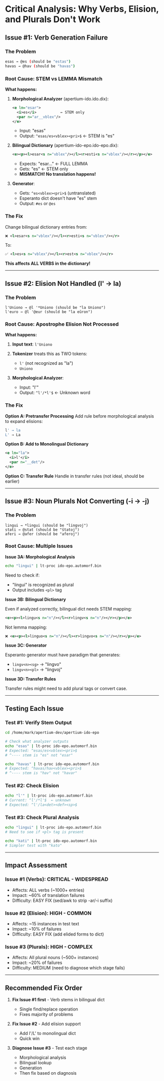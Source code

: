 # Critical Analysis: Why Verbs, Elision, and Plurals Don't Work

## Issue #1: Verb Generation Failure

### The Problem
```bash
esas → @es (should be "estas")
havas → @hav (should be "havas")
```

### Root Cause: STEM vs LEMMA Mismatch

**What happens:**

1. **Morphological Analyzer** (apertium-ido.ido.dix):
   ```xml
   <e lm="esar">
     <i>es</i>           ← STEM only
     <par n="ar__vblex"/>
   </e>
   ```
   - Input: "esas"
   - Output: `^esas/es<vblex><pri>$`  ← STEM is "es"

2. **Bilingual Dictionary** (apertium-ido-epo.ido-epo.dix):
   ```xml
   <e><p><l>esar<s n="vblex"/></l><r>esti<s n="vblex"/></r></p></e>
   ```
   - Expects: "esar<vblex>..." ← FULL LEMMA
   - Gets: "es<vblex><pri>" ← STEM only
   - **MISMATCH! No translation happens!**

3. **Generator**:
   - Gets: `^es<vblex><pri>$` (untranslated)
   - Esperanto dict doesn't have "es" stem
   - Output: `#es` or `@es`

### The Fix

Change bilingual dictionary entries from:
```xml
❌ <l>esar<s n="vblex"/></l><r>esti<s n="vblex"/></r>
```

To:
```xml
✅ <l>es<s n="vblex"/></l><r>est<s n="vblex"/></r>
```

**This affects ALL VERBS in the dictionary!**

---

## Issue #2: Elision Not Handled (l' → la)

### The Problem
```
l'Uniono → @l '*Uniono (should be "la Uniono")
l'euro → @l '@eur (should be "la eŭron")
```

### Root Cause: Apostrophe Elision Not Processed

**What happens:**

1. **Input text**: `l'Uniono`

2. **Tokenizer** treats this as TWO tokens:
   - `l'` (not recognized as "la")
   - `Uniono`

3. **Morphological Analyzer**:
   - Input: "l'"
   - Output: `^l'/*l'$` ← Unknown word

### The Fix

**Option A: Pretransfer Processing**
Add rule before morphological analysis to expand elisions:
```bash
l' → la 
L' → La
```

**Option B: Add to Monolingual Dictionary**
```xml
<e lm="la">
  <i>l'</i>
  <par n="__det"/>
</e>
```

**Option C: Transfer Rule**
Handle in transfer rules (not ideal, should be earlier)

---

## Issue #3: Noun Plurals Not Converting (-i → -j)

### The Problem
```
lingui → *lingui (should be "lingvoj")
stati → @stat (should be "ŝtatoj")
aferi → @afer (should be "aferoj")
```

### Root Cause: Multiple Issues

**Issue 3A: Morphological Analysis**

```bash
echo "lingui" | lt-proc ido-epo.automorf.bin
```

Need to check if:
- "lingui" is recognized as plural
- Output includes `<pl>` tag

**Issue 3B: Bilingual Dictionary**

Even if analyzed correctly, bilingual dict needs STEM mapping:
```xml
<e><p><l>lingu<s n="n"/></l><r>lingv<s n="n"/></r></p></e>
```

Not lemma mapping:
```xml
❌ <e><p><l>linguo<s n="n"/></l><r>lingvo<s n="n"/></r></p></e>
```

**Issue 3C: Generator**

Esperanto generator must have paradigm that generates:
- `lingv<n><sg>` → "lingvo"
- `lingv<n><pl>` → "lingvoj"

**Issue 3D: Transfer Rules**

Transfer rules might need to add plural tags or convert case.

---

## Testing Each Issue

### Test #1: Verify Stem Output

```bash
cd /home/mark/apertium-dev/apertium-ido-epo

# Check what analyzer outputs
echo "esas" | lt-proc ido-epo.automorf.bin
# Expected: ^esas/es<vblex><pri>$
# ^---- stem is "es" not "esar"

echo "havas" | lt-proc ido-epo.automorf.bin  
# Expected: ^havas/hav<vblex><pri>$
# ^---- stem is "hav" not "havar"
```

### Test #2: Check Elision

```bash
echo "l'" | lt-proc ido-epo.automorf.bin
# Current: ^l'/*l'$  ← unknown
# Expected: ^l'/la<det><def><sp>$
```

### Test #3: Check Plural Analysis

```bash
echo "lingui" | lt-proc ido-epo.automorf.bin
# Need to see if <pl> tag is present

echo "kati" | lt-proc ido-epo.automorf.bin  
# Simpler test with "kato"
```

---

## Impact Assessment

### Issue #1 (Verbs): **CRITICAL - WIDESPREAD**
- Affects: ALL verbs (~1000+ entries)
- Impact: ~60% of translation failures
- Difficulty: EASY FIX (sed/awk to strip -ar/-i suffix)

### Issue #2 (Elision): **HIGH - COMMON**
- Affects: ~15 instances in test text
- Impact: ~10% of failures
- Difficulty: EASY FIX (add elided forms to dict)

### Issue #3 (Plurals): **HIGH - COMPLEX**
- Affects: All plural nouns (~500+ instances)
- Impact: ~20% of failures  
- Difficulty: MEDIUM (need to diagnose which stage fails)

---

## Recommended Fix Order

1. **Fix Issue #1 first** - Verb stems in bilingual dict
   - Single find/replace operation
   - Fixes majority of problems

2. **Fix Issue #2** - Add elision support
   - Add l'/L' to monolingual dict
   - Quick win

3. **Diagnose Issue #3** - Test each stage
   - Morphological analysis
   - Bilingual lookup
   - Generation
   - Then fix based on diagnosis


